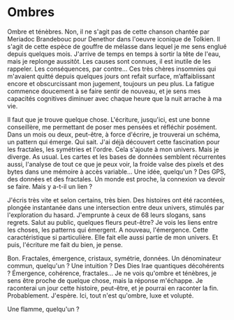 # Ombres

Ombre et ténèbres. Non, il ne s'agit pas de cette chanson chantée par Meriadoc Brandebouc pour Denethor dans l'oeuvre iconique de Tolkien. Il s'agit de cette espèce de gouffre de mélasse dans lequel je me sens englué depuis quelques mois. J'arrive de temps en temps à sortir la tête de l'eau, mais je replonge aussitôt. Les causes sont connues, il est inutile de les rappeler. Les conséquences, par contre... Ces très chères insomnies qui m'avaient quitté depuis quelques jours ont refait surface, m’affaiblissant encore et obscurcissant mon jugement, toujours un peu plus. La fatigue commence doucement à se faire sentir de nouveau, et je sens mes capacités cognitives diminuer avec chaque heure que la nuit arrache à ma vie.

Il faut que je trouve quelque chose. L'écriture, jusqu'ici, est une bonne conseillère, me permettant de poser mes pensées et réfléchir posément. Dans un mois ou deux, peut-être, à force d'écrire, je trouverai un schéma, un pattern qui émerge. Qui sait. J'ai déjà découvert cette fascination pour les fractales, les symétries et l'ordre. Cela s'ajoute à mon univers. Mais je diverge. As usual. Les cartes et les bases de données semblent récurrentes aussi, l'analyse de tout ce que je peux voir, la froide valse des pixels et des bytes dans une mémoire à accès variable... Une idée, quelqu'un ? Des GPS, des données et des fractales. Un monde est proche, la connexion va devoir se faire. Mais y a-t-il un lien ? 

J'écris très vite et selon certains, très bien. Des histoires ont été racontées, plongée instantanée dans une intersection entre deux univers, stimulés par l'exploration du hasard. J'emprunte à ceux de 68 leurs slogans, sans regrets. Salut au public, quelques fleurs peut-être? Je vois les liens entre les choses, les patterns qui émergent. A nouveau, l'émergence. Cette caractéristique si particulière. Elle fait elle aussi partie de mon univers. Et puis, l'écriture me fait du bien, je pense.

Bon. Fractales, émergence, cristaux, symétrie, données. Un dénominateur commun, quelqu'un ? Une intuition ? Des Dies Irae quantiques décohérents ? Émergence, cohérence, fractales... Je ne vois qu'ombre et ténèbres, je sens être proche de quelque chose, mais la réponse m'échappe. Je raconterai un jour cette histoire, peut-être, et je pourrai en raconter la fin. Probablement. J'espère. Ici, tout n'est qu'ombre, luxe et volupté. 

Une flamme, quelqu'un ?